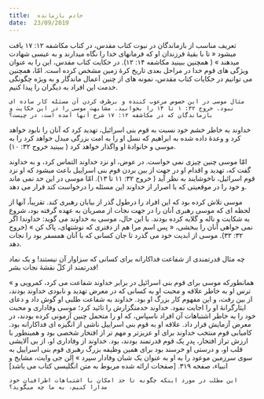 ```yaml
---
title:  خادم بازمانده
date:  23/09/2019
---
```


تعریف مناسب از بازماندگان در نبوت کتاب مقدس، در کتاب مکاشفه ۱۲: ۱۷ یافت میشود « تا با بقیهٔ فرزندان او كه فرمانهای خدا را نگاه میدارند و به عیسی شهادت میدهند » ( همچنین ببینید مکاشفه ۱۴: ۱۲). در حکایت کتاب مقدس، این را به عنوان ویژگی های قوم خدا در مراحل بعدی تاریخ کرهٔ زمین مشخص کرده است. امّا، همچنین می توانیم در حکایات کتاب مقدس، نمونه های از چنین اَعمال ماندگار و به ویژه چگونگی خدمت این افراد به دیگران را پیدا کنیم.

`مثال موسی در این خصوص مرعوب کننده و برطرف کردن آن مسئله کار ساده ای نبود. خروج ۳۲: ۱ تا ۱۴ را بخوانید. مشابهت موسی را در این حکایت و بازماندگان که در مکاشفه ۱۲: ۱۷ شرح آنها آمده است، در چیست؟`

خداوند به خاطر خشم خود نسبت به قوم بنی اسرائیل، تهدید کرد که آنان را نابود خواهد کرد و وعدهٔ داده شده به ابراهیم که نسل او را به امت بزرگی مبدل خواهد کرد را به موسی و خانوادهٔ او واگذار خواهد کرد ( ببینید خروج ۳۲: ۱۰).

امّا موسی چنین چیزی نمی خواست. در عوض، او نزد خداوند التماس کرد، و به خداوند گفت که، تهدید و اقدام او در جهت از بین بردن قوم بنی اسراییل باعث میشود که او نزد قوم اسرائیل، ناخوشایند به نظر آید ( خروج ۳۲: ۱۱ تا ۱۳). امّا موسی در این حد نمی ماند و خود را در موقعیتی که با اصرار از خداوند این مسئله را درخواست کند قرار می دهد.

موسی تلاش کرده بود که این افراد را درطول گذر از بیابان رهبری کند. تقریباً، آنها از لحظه ای که موسی رهبری آنان را در جهت نجات از مصریان به عهده گرفته بود، شروع به شکایت و ناله و گلایه کرده بودند. با این حال، موسی به خداوند می گوید: خداوندا اگر نمی خواهی آنان را ببخشی، « پس اسم مرا هم از دفتری که نوشتهای، پاک کن » (خروج ۳۲: ۳۲). موسی از ابدیت خود می گذرد تا جان کسانی که با آنان همسفر بود را نجات دهد.

چه مثال قدرتمندی از شفاعت فداکارانه برای کسانی که سزاوار آن نیستند! و یک نماد قدرتمند از کلّ نقشهٔ نجات بشر!

« همانطورکه موسی برای قوم بنی اسرائیل در برابر خداوند شفاعت می کرد، کمرویی و ترس او به خاطر علاقه و محبت او به کسانی که در معرض تهدید و نابودی خداوند بودند، از بین رفت، و این مفهوم کار بزرگ او بود. خداوند به شفاعت طلبی او گوش داد و دعای ایثارگرانهٔ او را اجابت نمود. خداوند خدمتگزارش را تائید کرد؛ موسی وفاداری و محبت خود را به خاطر اشتباهات آن افراد ناسپاس، که او را متحمل چنین آزمونی کرده بودند، در معرض آزمایش قرار داد. علاقه او به قوم بنی اسراییل ناشی از انگیزه ای فداکارانه بود. کامیابی قوم منتخب خداوند برای او عزیزتر و مهم تر از افتخار شخصی بود و همینطور با ارزش تراز افتخار، پدرِ یک قوم قدرتمند بودند، بود. خداوند از وفاداری او، از بی آلایشی قلب او، و درستی او خرسند بود برای همین وظیفه بزرگ رهبری قوم بنی اسراییل به سوی سرزمین موعود را به او به عنوان یک شبان وفادار سپرد » اِلن جی وایت، مشایخ و انبیاء، صفحه ۳۱۹. [صفحات ارائه شده مربوط به متن انگلیسی کتاب می باشد]

`این مطلب در مورد اینکه چگونه تا حد امکان با اشتباهات اطرافیان خود مدارا کنیم، به ما چه میگوید؟`